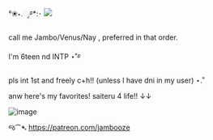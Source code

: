 °❀⋆.ೃ࿔*:･
![](https://komarev.com/ghpvc/?username=your-github-username&color=f14299)

call me Jambo/Venus/Nay , preferred in that order.

I'm 6teen nd INTP ⋆˚࿔

pls int 1st and freely c+h!! (unless I have dni in my user) ⋆.˚


anw here's my favorites! saiteru 4 life!! ↓↓

![image](https://github.com/user-attachments/assets/e33a7f5f-5d60-433b-9308-09fb86bee2c9)








જ⁀➴ https://patreon.com/jambooze
